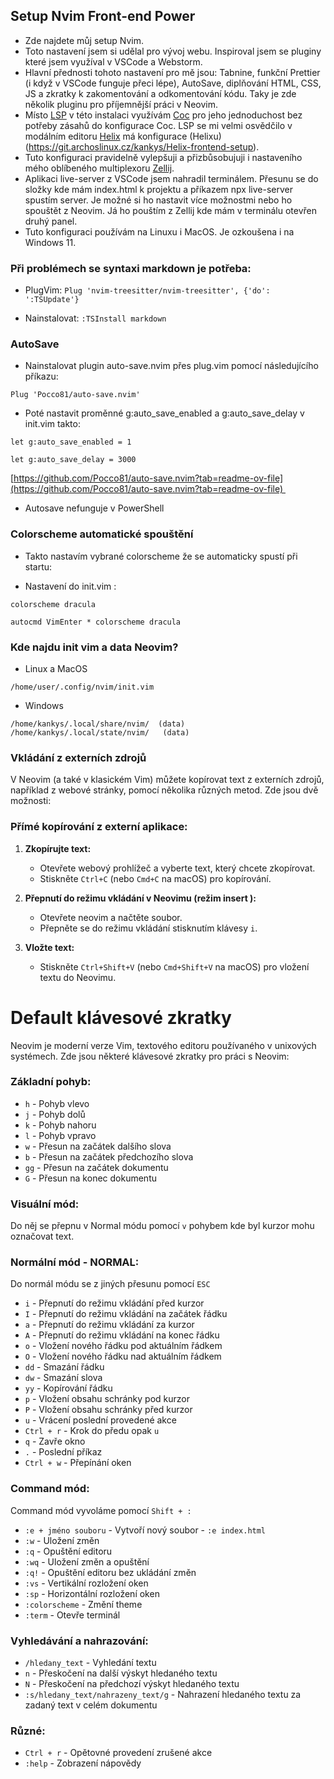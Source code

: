 ## Setup Nvim Front-end Power
* Zde najdete můj setup Nvim.
* Toto nastavení jsem si udělal pro vývoj webu. Inspiroval jsem se pluginy které jsem využíval v VSCode a Webstorm.
* Hlavní přednosti tohoto nastavení pro mě jsou: Tabnine, funkční Prettier (i když v VSCode funguje přeci lépe), AutoSave, diplňování HTML, CSS, JS a zkratky k zakomentování a odkomentování kódu. Taky je zde několik pluginu pro příjemnější práci v Neovim.
* Místo [LSP](https://github.com/neovim/nvim-lspconfig) v této instalaci využívám [Coc](https://github.com/neoclide/coc.nvim) pro jeho jednoduchost bez potřeby zásahů do konfigurace Coc. LSP se mi velmi osvědčilo v modálním editoru [Helix](https://helix-editor.com/) má konfigurace (Helixu)(https://git.archoslinux.cz/kankys/Helix-frontend-setup).
* Tuto konfiguraci pravidelně vylepšuji a přizbůsobujuji i nastaveního mého oblíbeného multiplexoru [Zellij](https://git.archoslinux.cz/kankys/zellij-mySetup).
* Aplikaci live-server z VSCode jsem nahradil terminálem. Přesunu se do složky kde mám index.html k projektu a příkazem npx live-server spustím server. Je možné si ho nastavit více možnostmi nebo ho spouštět z Neovim. Já ho pouštím z Zellij kde mám v terminálu otevřen druhý panel.
* Tuto konfiguraci používám na Linuxu i MacOS. Je ozkoušena i na Windows 11.

### Při problémech se syntaxi markdown je potřeba:
* PlugVim:
`Plug 'nvim-treesitter/nvim-treesitter', {'do': ':TSUpdate'}`

* Nainstalovat:
`:TSInstall markdown`

### AutoSave
* Nainstalovat plugin auto-save.nvim přes plug.vim pomocí následujícího příkazu: 

```
Plug 'Pocco81/auto-save.nvim' 
```

* Poté nastavit proměnné g:auto_save_enabled a g:auto_save_delay v init.vim takto: 

```
let g:auto_save_enabled = 1 

let g:auto_save_delay = 3000 
```

[https://github.com/Pocco81/auto-save.nvim?tab=readme-ov-file](https://github.com/Pocco81/auto-save.nvim?tab=readme-ov-file) 

* Autosave nefunguje v PowerShell

### Colorscheme automatické spouštění
* Takto nastavím vybrané colorscheme že se automaticky spustí při startu: 

* Nastavení do init.vim :


```
colorscheme dracula 

autocmd VimEnter * colorscheme dracula
```

### Kde najdu init vim a data Neovim?

* Linux a MacOS

```
/home/user/.config/nvim/init.vim
```
* Windows
```
/home/kankys/.local/share/nvim/  (data)
/home/kankys/.local/state/nvim/   (data)
```

### Vkládání z externích zdrojů

V Neovim (a také v klasickém Vim) můžete kopírovat text z externích zdrojů, například z webové stránky, pomocí několika různých metod. Zde jsou dvě možnosti:

### **Přímé kopírování z externí aplikace:**

1. **Zkopírujte text:**
    
    - Otevřete webový prohlížeč a vyberte text, který chcete zkopírovat.
    - Stiskněte `Ctrl+C` (nebo `Cmd+C` na macOS) pro kopírování.
2. **Přepnutí do režimu vkládání v Neovimu (režim insert ):**
    
    - Otevřete neovim a načtěte soubor.
    - Přepněte se do režimu vkládání stisknutím klávesy `i`.
3. **Vložte text:**
    
    - Stiskněte `Ctrl+Shift+V` (nebo `Cmd+Shift+V` na macOS) pro vložení textu do Neovimu.


# Default klávesové zkratky

Neovim je moderní verze Vim, textového editoru používaného v unixových systémech. Zde jsou některé klávesové zkratky pro práci s Neovim:



### Základní pohyb:

- `h` - Pohyb vlevo
- `j` - Pohyb dolů
- `k` - Pohyb nahoru
- `l` - Pohyb vpravo
- `w` - Přesun na začátek dalšího slova
- `b` - Přesun na začátek předchozího slova
- `gg` - Přesun na začátek dokumentu
- `G` - Přesun na konec dokumentu



### Visuální mód:
Do něj se přepnu v Normal módu pomocí `v` pohybem kde byl kurzor mohu označovat text.


### Normální mód - NORMAL:
Do normál módu se z jiných přesunu pomocí `ESC`
- `i` - Přepnutí do režimu vkládání před kurzor
- `I` - Přepnutí do režimu vkládání na začátek řádku
- `a` - Přepnutí do režimu vkládání za kurzor
- `A` - Přepnutí do režimu vkládání na konec řádku
- `o` - Vložení nového řádku pod aktuálním řádkem
- `O` - Vložení nového řádku nad aktuálním řádkem
- `dd` - Smazání řádku
- `dw` - Smazání slova
- `yy` - Kopírování řádku
- `p` - Vložení obsahu schránky pod kurzor
- `P` - Vložení obsahu schránky před kurzor
- `u` - Vrácení poslední provedené akce
- `Ctrl + r` - Krok do předu opak `u`
- `q` - Zavře okno
- `.` - Poslední příkaz
-  `Ctrl + w` - Přepínání oken


### Command mód:
Command mód vyvoláme pomocí `Shift + :` 
- `:e + jméno souboru` - Vytvoří nový soubor - `:e index.html`
- `:w` - Uložení změn
- `:q` - Opuštění editoru
- `:wq` - Uložení změn a opuštění
- `:q!` - Opuštění editoru bez ukládání změn
-  `:vs` - Vertikální rozložení oken
-  `:sp` - Horizontální rozložení oken
- `:colorscheme` - Změní theme
- `:term` - Otevře terminál




### Vyhledávání a nahrazování:

- `/hledany_text` - Vyhledání textu
- `n` - Přeskočení na další výskyt hledaného textu
- `N` - Přeskočení na předchozí výskyt hledaného textu
- `:s/hledany_text/nahrazeny_text/g` - Nahrazení hledaného textu za zadaný text v celém dokumentu


### Různé:


- `Ctrl + r` - Opětovné provedení zrušené akce
- `:help` - Zobrazení nápovědy
